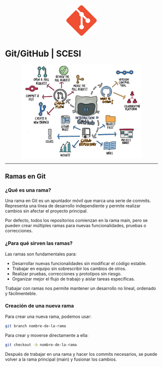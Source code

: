 <p align="center">
  <img src="img/git.png" alt="Logo" width="100"/>
</p>

# Git/GitHub | SCESI

<p align="center">
  <img src="img/img1.png" alt="Introducción a Git" width="400"/>
</p>

---

## Ramas en Git

### ¿Qué es una rama?

Una rama en Git es un apuntador móvil que marca una serie de commits. Representa una línea de desarrollo independiente y permite realizar cambios sin afectar el proyecto principal.

Por defecto, todos los repositorios comienzan en la rama main, pero se pueden crear múltiples ramas para nuevas funcionalidades, pruebas o correcciones.

### ¿Para qué sirven las ramas?

Las ramas son fundamentales para:

- Desarrollar nuevas funcionalidades sin modificar el código estable.
- Trabajar en equipo sin sobrescribir los cambios de otros.
- Realizar pruebas, correcciones y prototipos sin riesgo.
- Organizar mejor el flujo de trabajo y aislar tareas específicas.

Trabajar con ramas nos permite mantener un desarrollo no lineal, ordenado y fácilmenteble.

### Creación de una nueva rama

Para crear una nueva rama, podemos usar:

```bash
git branch nombre-de-la-rama
```

Para crear y moverse directamente a ella:

```bash
git checkout -b nombre-de-la-rama
```

Después de trabajar en una rama y hacer los commits necesarios, se puede volver a la rama principal (main) y fusionar los cambios.


